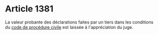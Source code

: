 # Article 1381

<p>La valeur probante des déclarations faites par un tiers dans les conditions du <a href='/affichCode.do?cidTexte=LEGITEXT000006070716&dateTexte=&categorieLien=cid' title='Code de procédure civile (V)'>code de procédure civile</a> est laissée à l'appréciation du juge. <br/></p>